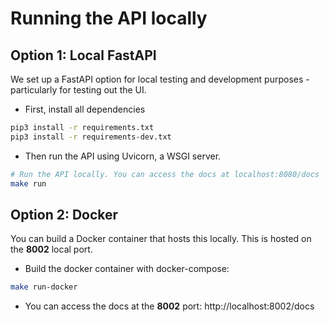 # Running the API locally

## Option 1: Local FastAPI

We set up a FastAPI option for local testing and development purposes - particularly for testing out the UI.

* First, install all dependencies

```bash
pip3 install -r requirements.txt
pip3 install -r requirements-dev.txt
```

* Then run the API using Uvicorn, a WSGI server.

```bash
# Run the API locally. You can access the docs at localhost:8080/docs
make run
```

## Option 2: Docker

You can build a Docker container that hosts this locally. This is hosted on the **8002** local port.

* Build the docker container with docker-compose:

```bash
make run-docker
```

* You can access the docs at the **8002** port: http://localhost:8002/docs

